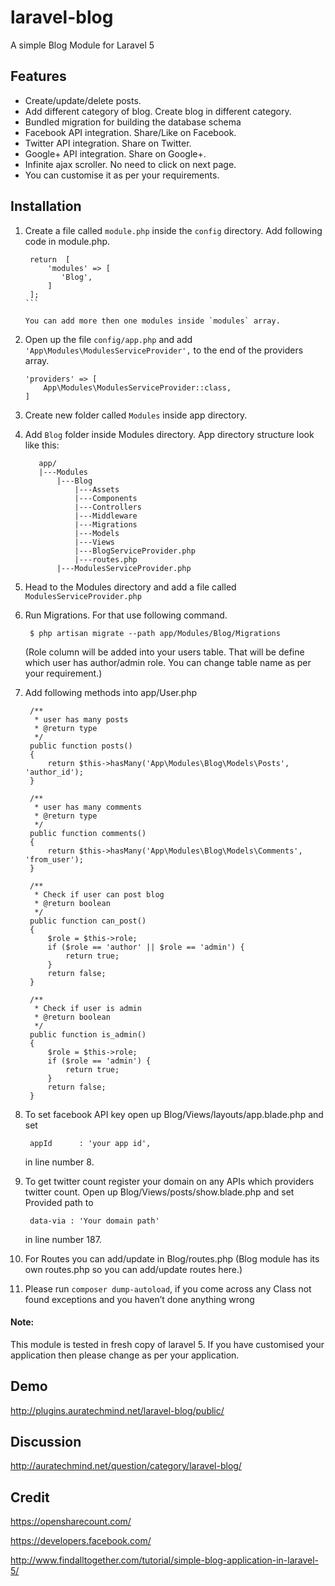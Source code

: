# laravel-blog
  A simple Blog Module for Laravel 5
  
## Features
  - Create/update/delete posts.
  - Add different category of blog. Create blog in different category. 
  - Bundled migration for building the database schema
  - Facebook API integration. Share/Like on Facebook.
  - Twitter API integration. Share on Twitter.
  - Google+ API integration. Share on Google+.
  - Infinite ajax scroller. No need to click on next page.
  - You can customise it as per your requirements.
  

## Installation
1. Create a file called `module.php` inside the `config` directory. 
   Add following code in module.php. 

   ````
    return  [
        'modules' => [
           'Blog',
        ]
    ];
   ```

   You can add more then one modules inside `modules` array.  
2. Open up the file `config/app.php` and add `'App\Modules\ModulesServiceProvider',` to the end of the providers array.
   
    ```
    'providers' => [
        App\Modules\ModulesServiceProvider::class,
    ]
   ```
    
3. Create new folder called `Modules` inside app directory.
4. Add `Blog` folder inside Modules directory. App directory structure look like this:

   ```
      app/
      |---Modules
          |---Blog
              |---Assets
              |---Components
              |---Controllers
              |---Middleware
              |---Migrations
              |---Models
              |---Views
              |---BlogServiceProvider.php
              |---routes.php
          |---ModulesServiceProvider.php
   ```
   
   
5. Head to the Modules directory and add a file called `ModulesServiceProvider.php`
6. Run Migrations. For that use following command.

   ```
	$ php artisan migrate --path app/Modules/Blog/Migrations
   ```
   (Role column will be added into your users table. That will be define which user has author/admin role. You can change table name as per your requirement.)
7. Add following methods into app/User.php 

   ```
    /**
     * user has many posts
     * @return type
     */
    public function posts()
    {
        return $this->hasMany('App\Modules\Blog\Models\Posts', 'author_id');
    }

    /**
     * user has many comments
     * @return type
     */
    public function comments()
    {
        return $this->hasMany('App\Modules\Blog\Models\Comments', 'from_user');
    }

    /**
     * Check if user can post blog
     * @return boolean
     */
    public function can_post()
    {
        $role = $this->role;
        if ($role == 'author' || $role == 'admin') {
            return true;
        }
        return false;
    }

    /**
     * Check if user is admin
     * @return boolean
     */
    public function is_admin()
    {
        $role = $this->role;
        if ($role == 'admin') {
            return true;
        }
        return false;
    }
   ```
	

8. To set facebook API key open up Blog/Views/layouts/app.blade.php and
    set 

   ```
    appId      : 'your app id',
   ``` 
   in line number 8.
9. To get twitter count register your domain on any APIs which providers twitter count. Open up Blog/Views/posts/show.blade.php and
    set Provided path to

   ```
    data-via : 'Your domain path'
   ``` 	   
   in line number 187.
10. For Routes you can add/update in Blog/routes.php
   (Blog module has its own routes.php so you can add/update routes here.)

11. Please run `composer dump-autoload`, if you come across any Class not found exceptions and you haven’t done anything wrong

#### Note:
This module is tested in fresh copy of laravel 5. If you have customised your application then please change as per your application.

## Demo
http://plugins.auratechmind.net/laravel-blog/public/

## Discussion
http://auratechmind.net/question/category/laravel-blog/

## Credit
https://opensharecount.com/

https://developers.facebook.com/

http://www.findalltogether.com/tutorial/simple-blog-application-in-laravel-5/

